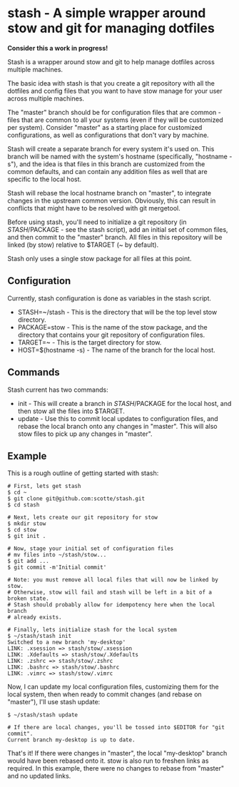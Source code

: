 # stash - A simple wrapper around stow and git for managing dotfiles

**Consider this a work in progress!**

Stash is a wrapper around stow and git to help manage dotfiles across multiple
machines.

The basic idea with stash is that you create a git repository with all the
dotfiles and config files that you want to have stow manage for your user
across multiple machines.

The "master" branch should be for configuration files that are common - files
that are common to all your systems (even if they will be customized per
system). Consider "master" as a starting place for customized configurations,
as well as configurations that don't vary by machine.

Stash will create a separate branch for every system it's used on. This branch
will be named with the system's hostname (specifically, "hostname -s"), and the
idea is that files in this branch are customized from the common defaults, and
can contain any addition files as well that are specific to the local host.

Stash will rebase the local hostname branch on "master", to integrate changes
in the upstream common version. Obviously, this can result in conflicts that
might have to be resolved with git mergetool.

Before using stash, you'll need to initialize a git repository (in
$STASH/$PACKAGE - see the stash script), add an initial set of common files,
and then commit to the "master" branch. All files in this repository will be
linked (by stow) relative to $TARGET (~ by default).

Stash only uses a single stow package for all files at this point.

## Configuration

Currently, stash configuration is done as variables in the stash script.
* STASH=~/stash - This is the directory that will be the top level stow
directory.
* PACKAGE=stow - This is the name of the stow package, and the directory that
contains your git repository of configuration files.
* TARGET=~ - This is the target directory for stow.
* HOST=$(hostname -s) - The name of the branch for the local host.

## Commands
Stash current has two commands:

* init - This will create a branch in $STASH/$PACKAGE for the local host, and
then stow all the files into $TARGET.
* update - Use this to commit local updates to configuration files, and rebase
the local branch onto any changes in "master". This will also stow files to
pick up any changes in "master".

## Example

This is a rough outline of getting started with stash:

```
# First, lets get stash
$ cd ~
$ git clone git@github.com:scotte/stash.git
$ cd stash

# Next, lets create our git repository for stow
$ mkdir stow
$ cd stow
$ git init .

# Now, stage your initial set of configuration files
# mv files into ~/stash/stow...
$ git add ...
$ git commit -m'Initial commit'

# Note: you must remove all local files that will now be linked by stow.
# Otherwise, stow will fail and stash will be left in a bit of a broken state.
# Stash should probably allow for idempotency here when the local branch
# already exists.

# Finally, lets initialize stash for the local system
$ ~/stash/stash init
Switched to a new branch 'my-desktop'
LINK: .xsession => stash/stow/.xsession
LINK: .Xdefaults => stash/stow/.Xdefaults
LINK: .zshrc => stash/stow/.zshrc
LINK: .bashrc => stash/stow/.bashrc
LINK: .vimrc => stash/stow/.vimrc
```

Now, I can update my local configuration files, customizing them for the local
system, then when ready to commit changes (and rebase on "master"), I'll use
stash update:

```
$ ~/stash/stash update

# If there are local changes, you'll be tossed into $EDITOR for "git commit".
Current branch my-desktop is up to date.
```

That's it! If there were changes in "master", the local "my-desktop" branch
would have been rebased onto it. stow is also run to freshen links as required.
In this example, there were no changes to rebase from "master" and no updated
links.

